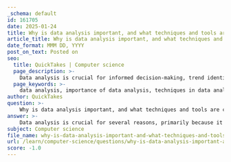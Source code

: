 ```yaml
---
_schema: default
id: 161705
date: 2025-01-24
title: Why is data analysis important, and what techniques and tools are commonly used?
article_title: Why is data analysis important, and what techniques and tools are commonly used?
date_format: MMM DD, YYYY
post_on_text: Posted on
seo:
  title: QuickTakes | Computer science
  page_description: >-
    Data analysis is crucial for informed decision-making, trend identification, improving efficiency, and enhancing customer experience. Techniques include statistical analysis, data mining, predictive modeling, qualitative analysis, and data visualization. Common tools used are R, Python, Tableau, SQL databases, RapidMiner, and NVivo.
  page_keywords: >-
    data analysis, importance of data analysis, techniques in data analysis, tools for data analysis, informed decision-making, statistical analysis, data mining, predictive modeling, qualitative analysis, data visualization, R, Python, Tableau, SQL databases, RapidMiner, NVivo
author: QuickTakes
question: >-
    Why is data analysis important, and what techniques and tools are commonly used?
answer: >-
    Data analysis is crucial for several reasons, primarily because it enables organizations and researchers to extract meaningful insights from data, which can inform decision-making and strategy. Here are some key points highlighting the importance of data analysis:\n\n1. **Informed Decision-Making**: Data analysis helps organizations make data-driven decisions rather than relying on intuition or guesswork. By analyzing data, businesses can identify trends, patterns, and correlations that inform strategic choices.\n\n2. **Identifying Trends and Patterns**: Through data analysis, organizations can uncover trends over time, such as sales growth, customer preferences, or market shifts. This information is vital for forecasting and planning.\n\n3. **Improving Efficiency**: Analyzing operational data can reveal inefficiencies in processes, allowing organizations to streamline operations and reduce costs.\n\n4. **Enhancing Customer Experience**: By analyzing customer feedback and behavior, companies can tailor their products and services to better meet customer needs, leading to improved satisfaction and loyalty.\n\n5. **Supporting Research and Development**: In scientific research, data analysis is essential for validating hypotheses, confirming results, and generating new knowledge.\n\n### Common Techniques Used in Data Analysis\n\n1. **Statistical Analysis**: This involves using statistical methods to summarize and interpret data. Techniques include descriptive statistics (mean, median, mode) and inferential statistics (hypothesis testing, regression analysis).\n\n2. **Data Mining**: This technique involves exploring large datasets to discover patterns and relationships. It often employs algorithms to identify trends and make predictions.\n\n3. **Predictive Modeling**: This technique uses historical data to create models that predict future outcomes. It is commonly used in fields like finance, marketing, and healthcare.\n\n4. **Qualitative Analysis**: This involves analyzing non-numerical data, such as text or interviews, to identify themes and insights. Techniques include thematic analysis and content analysis.\n\n5. **Data Visualization**: Visual tools and techniques, such as charts, graphs, and dashboards, help present data in an easily digestible format, making it easier to identify trends and insights.\n\n### Common Tools Used in Data Analysis\n\n1. **Statistical Software**: Tools like R and Python (with libraries such as Pandas, NumPy, and SciPy) are widely used for statistical analysis and data manipulation.\n\n2. **Data Visualization Tools**: Software like Tableau, Power BI, and Matplotlib (in Python) are popular for creating visual representations of data.\n\n3. **Database Management Systems**: SQL databases (like MySQL, PostgreSQL) are essential for storing and querying large datasets.\n\n4. **Data Mining Tools**: Tools such as RapidMiner and KNIME provide platforms for data mining and predictive analytics.\n\n5. **Qualitative Analysis Software**: Tools like NVivo and AQUA assist in coding and analyzing qualitative data.\n\n6. **Command-Line Tools**: CLI tools like `dolt` for version-controlled data management and `datasetGPT` for generating datasets can streamline specific tasks in the data analysis workflow.\n\nIn summary, data analysis is a vital process that transforms raw data into actionable insights, supporting informed decision-making across various fields. The techniques and tools employed in data analysis are diverse, catering to both quantitative and qualitative data, and are essential for effective data-driven strategies.
subject: Computer science
file_name: why-is-data-analysis-important-and-what-techniques-and-tools-are-commonly-used.md
url: /learn/computer-science/questions/why-is-data-analysis-important-and-what-techniques-and-tools-are-commonly-used
score: -1.0
---
```


&nbsp;